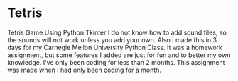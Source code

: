 # Tetris
Tetris Game Using Python Tkinter
I do not know how to add sound files, so the sounds will not work unless you add your own. Also I made this in 3 days for my Carnegie Mellon University Python Class. It was a homework assignment, but some features I added are just for fun and to better my own knowledge. I've only been coding for less than 2 months. This assignment was made when I had only been coding for a month.
